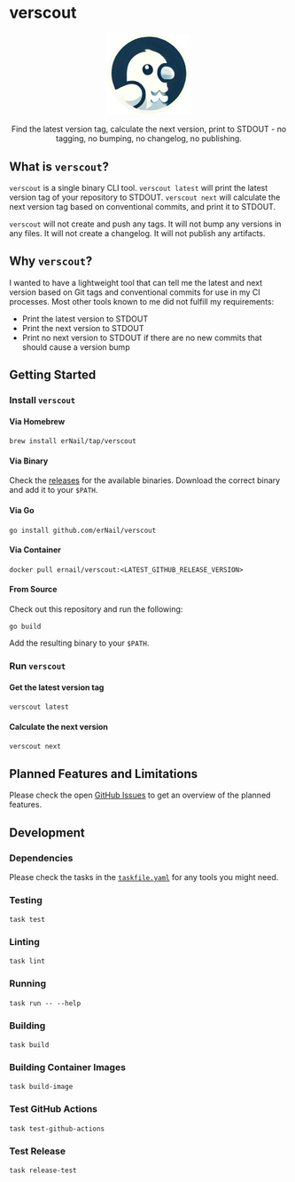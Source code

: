 # verscout

<div align="center">
  <img src="./docs/img/verscout-icon.png" width="150" alt="verscout icon">
    <p>
        Find the latest version tag, calculate the next version, print to STDOUT
        - no tagging, no bumping, no changelog, no publishing.
    </p>
</div>

## What is `verscout`?

`verscout` is a single binary CLI tool. `verscout latest` will print the latest version tag of your repository to STDOUT.
`verscout next` will calculate the next version tag based on conventional commits, and print it to STDOUT.

`verscout` will not create and push any tags.
It will not bump any versions in any files.
It will not create a changelog.
It will not publish any artifacts.

## Why `verscout`?

I wanted to have a lightweight tool that can tell me
the latest and next version based on Git tags and conventional commits for use in my CI processes.
Most other tools known to me did not fulfill my requirements:

- Print the latest version to STDOUT
- Print the next version to STDOUT
- Print no next version to STDOUT if there are no new commits that should cause a version bump

## Getting Started

### Install `verscout`

#### Via Homebrew

```shell
brew install erNail/tap/verscout
```

#### Via Binary

Check the [releases](https://github.com/erNail/verscout/releases) for the available binaries.
Download the correct binary and add it to your `$PATH`.

#### Via Go

```shell
go install github.com/erNail/verscout
```

#### Via Container

```shell
docker pull ernail/verscout:<LATEST_GITHUB_RELEASE_VERSION>
```

#### From Source

Check out this repository and run the following:

```shell
go build
```

Add the resulting binary to your `$PATH`.

### Run `verscout`

#### Get the latest version tag

```shell
verscout latest
```

#### Calculate the next version

```shell
verscout next
```

## Planned Features and Limitations

Please check the open [GitHub Issues](https://github.com/erNail/homebrew-tap/issues)
to get an overview of the planned features.

## Development

### Dependencies

Please check the tasks in the [`taskfile.yaml`](./taskfile.yaml) for any tools you might need.

### Testing

```shell
task test
```

### Linting

```shell
task lint
```

### Running

```shell
task run -- --help
```

### Building

```shell
task build
```

### Building Container Images

```shell
task build-image
```

### Test GitHub Actions

```shell
task test-github-actions
```

### Test Release

```shell
task release-test
```
